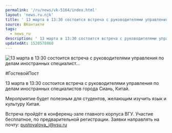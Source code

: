```yaml
---
permalink: '/ru/news/vk-5164/index.html'
layout: 'news.ru.njk'
title: ' 13 марта в 13:30 состоится встреча с руководителями управления по делам иностранных специалист…'
source: ВКонтакте
tags:
  - news_ru
description: ' 13 марта в 13:30 состоится встреча с руководителями управления по делам иностранных специалист…'
updatedAt: 1520578860
---
```

![ 13 марта в 13:30 состоится встреча с руководителями управления по делам иностранных специалист…](https://sun9-69.userapi.com/impf/c834401/v834401448/e7630/SmqVlWiyuo8.jpg?size=800x600&quality=96&proxy=1&sign=2801f7432daec6883bf2a55d8bf2d3ef&c_uniq_tag=s9uEPB6TFz-F6LF-la2Uko74fB9t0r6H8628oGlJwJM&type=album)

#ГостевойПост

13 марта в 13:30 состоится встреча с руководителями управления по делам иностранных специалистов города Сиань, Китай.

Мероприятие будет полезным для студентов, желающим изучить язык и культуру Китая.

Встреча пройдёт в конференц-зале главного корпуса ВГУ.
Участие бесплатное, по предварительной регистрации. Заявки направлять на почту: pustovalova_j@vsu.ru
